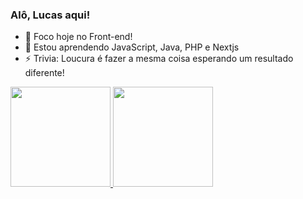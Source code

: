 ### Alô, Lucas aqui!

- 🔭 Foco hoje no Front-end!
- 🌱 Estou aprendendo JavaScript, Java, PHP e Nextjs
- ⚡ Trivia: Loucura é fazer a mesma coisa esperando um resultado diferente!

 <div>
  <a href="https://github.com/LucasDukke">
  <img height="160em" src="https://github-readme-stats.vercel.app/api?username=LucasDukke&show_icons=true&theme=dark&include_all_commits=true&count_private=true"/>
  <img height="160em" src="https://github-readme-stats.vercel.app/api/top-langs/?username=LucasDukke&layout=compact&langs_count=7&theme=dark"/>
</div>
